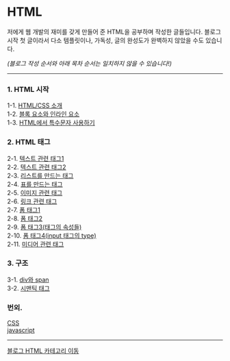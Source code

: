 # HTML
저에게 웹 개발의 재미를 갖게 만들어 준 HTML을 공부하며 작성한 글들입니다.
블로그 시작 첫 글이라서 다소 템플릿이나, 가독성, 글의 완성도가 완벽하지 않았을 수도 있습니다.

<i>(블로그 작성 순서와 아래 목차 순서는 일치하지 않을 수 있습니다!)</i>

---
### 1. HTML 시작
1-1. [HTML/CSS 소개](https://bamtory29.tistory.com/entry/HTMLCSS-HTML%EA%B3%BC-CSS?category=923994) <br/>
1-2. [블록 요소와 인라인 요소](https://bamtory29.tistory.com/entry/HTMLCSS-%EB%B8%94%EB%A1%9D-%EC%9A%94%EC%86%8C%EC%99%80-%EC%9D%B8%EB%9D%BC%EC%9D%B8-%EC%9A%94%EC%86%8C?category=923994) <br/>
1-3. [HTML에서 특수문자 사용하기](https://bamtory29.tistory.com/entry/HTMLCSS-%ED%8A%B9%EC%88%98%EB%AC%B8%EC%9E%90-%EC%9E%85%EB%A0%A5%ED%95%98%EA%B8%B0?category=923994) <br/>

### 2. HTML 태그
2-1. [텍스트 관련 태그1](https://bamtory29.tistory.com/entry/HTML-HTML-%ED%83%9C%EA%B7%B8-%EC%A0%95%EB%A6%AC-%ED%85%8D%EC%8A%A4%ED%8A%B8-%EA%B4%80%EB%A0%A8-%ED%83%9C%EA%B7%B8%EB%93%A4-%EB%B8%94%EB%A1%9D-%EC%9A%94%EC%86%8C?category=923994) <br/>
2-2. [텍스트 관련 태그2](https://bamtory29.tistory.com/entry/HTML-HTML-%ED%83%9C%EA%B7%B8-%EC%A0%95%EB%A6%AC-%ED%85%8D%EC%8A%A4%ED%8A%B8-%EA%B4%80%EB%A0%A8-%ED%83%9C%EA%B7%B8%EB%93%A4-%EC%9D%B8%EB%9D%BC%EC%9D%B8-%EC%9A%94%EC%86%8C?category=923994) <br/>
2-3. [리스트를 만드는 태그](https://bamtory29.tistory.com/entry/HTML-%EB%A6%AC%EC%8A%A4%ED%8A%B8%EB%A5%BC-%EB%A7%8C%EB%93%A4%EC%96%B4%EC%A3%BC%EB%8A%94-%ED%83%9C%EA%B7%B8%EB%93%A4?category=923994) <br/>
2-4. [표를 만드는 태그](https://bamtory29.tistory.com/entry/HTML-%ED%91%9C%EB%A5%BC-%EB%A7%8C%EB%93%9C%EB%8A%94-%ED%83%9C%EA%B7%B8?category=923994) <br/>
2-5. [이미지 관련 태그](https://bamtory29.tistory.com/entry/HTML-%EC%9D%B4%EB%AF%B8%EC%A7%80-%EA%B4%80%EB%A0%A8-%ED%83%9C%EA%B7%B8%EB%93%A4?category=923994) <br/>
2-6. [링크 관련 태그](https://bamtory29.tistory.com/entry/HTML-%EB%A7%81%ED%81%AC-%EA%B4%80%EB%A0%A8-%ED%83%9C%EA%B7%B8?category=923994) <br/>
2-7. [폼 태그1](https://bamtory29.tistory.com/entry/HTML-%ED%8F%BC-%ED%83%9C%EA%B7%B8-1-%EC%A7%81%EC%A0%91-%EC%9E%85%EB%A0%A5%ED%95%98%EB%8A%94-%ED%83%9C%EA%B7%B8%EB%93%A4?category=923994) <br/>
2-8. [폼 태그2](https://bamtory29.tistory.com/entry/HTML-%ED%8F%BC-%ED%83%9C%EA%B7%B8-2-%ED%8F%BC-%EC%9A%94%EC%86%8C-%ED%83%9C%EA%B7%B8%EB%93%A4-2?category=923994) <br/>
2-9. [폼 태그3(태그의 속성들)](https://bamtory29.tistory.com/entry/HTML-%ED%8F%BC-%EC%9A%94%EC%86%8C-3-%ED%8F%BC-%EC%9A%94%EC%86%8C%EC%9D%98-%EC%86%8D%EC%84%B1%EB%93%A4?category=923994) <br/>
2-10. [폼 태그4(input 태그의 type)](https://bamtory29.tistory.com/entry/HTML-%ED%8F%BC-%EC%9A%94%EC%86%8C-4-input-type%EC%9D%98-%EC%86%8D%EC%84%B1-%EA%B0%92?category=923994) <br/>
2-11. [미디어 관련 태그](https://bamtory29.tistory.com/entry/HTML-%EB%AF%B8%EB%94%94%EC%96%B4-%EA%B4%80%EB%A0%A8-%ED%83%9C%EA%B7%B8?category=923994) <br/>

### 3. 구조
3-1. [div와 span](https://bamtory29.tistory.com/entry/HTML-%EA%B3%B5%EA%B0%84-%EB%B6%84%ED%95%A0-%ED%83%9C%EA%B7%B8-%EB%A0%88%EC%9D%B4%EC%96%B4-%EB%82%98%EB%88%84%EA%B8%B0-div%EC%99%80-span?category=923994) <br/>
3-2. [시맨틱 태그](https://bamtory29.tistory.com/entry/HTML-%EC%8B%9C%EB%A7%A8%ED%8B%B1-%ED%83%9C%EA%B7%B8%EB%93%A4?category=923994) <br/>

### 번외.
[CSS](https://github.com/Bam-j/study-repo/blob/main/CSS.md) <br/>
[javascript](https://github.com/Bam-j/study-repo/blob/main/JAVASCRIPT.md) <br/>

---
[블로그 HTML 카테고리 이동](https://bamtory29.tistory.com/category/Programming/HTML,%20CSS?page=1) <br/>